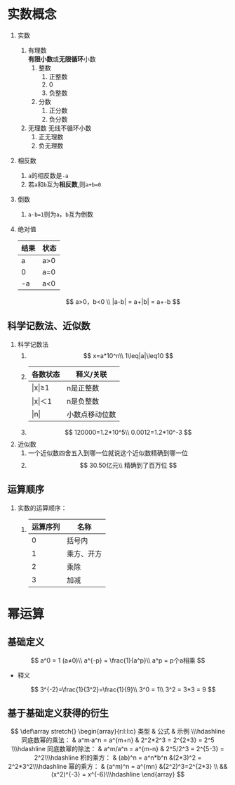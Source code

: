 # 实数概念

1. 实数
   1. 有理数\
      **有限小数**或**无限循环**小数
      1. 整数
         1. 正整数
         2. 0
         3. 负整数
      2. 分数
         1. 正分数
         2. 负分数
   2. 无理数 无线不循环小数
      1. 正无理数
      2. 负无理数
2. 相反数
   1. `a`的相反数是`-a`
   2. 若`a`和`b`互为**相反数**,则`a+b=0`
3. 倒数
   1. `a·b=1`则为`a`，`b`互为倒数
4.  绝对值

    | 结果 | 状态  |
    | -- | --- |
    | a  | a>0 |
    | 0  | a=0 |
    | -a | a<0 |

    $$
    a>0，b<0 \\ |a-b| = a+|b| = a+-b
    $$

## 科学记数法、近似数

1. 科学记数法
   1. $$
      x=a*10^n\\ 1\leq|a|\leq10
      $$
   2. | 各数状态    | 释义/关联   |
      | ------- | ------- |
      | \|x\|≥1 | n是正整数   |
      | \|x\|＜1 | n是负整数   |
      | \|n\|   | 小数点移动位数 |
   3. $$
      120000=1.2*10^5\\ 0.0012=1.2*10^-3
      $$
2. 近似数
   1. 一个近似数四舍五入到哪一位就说这个近似数精确到哪一位
   2. $$
      30.50亿元\\ 精确到了百万位
      $$

## 运算顺序

1. 实数的运算顺序：
   1. | 运算序列 | 名称    |
      | ---- | ----- |
      | 0    | 括号内   |
      | 1    | 乘方、开方 |
      | 2    | 乘除    |
      | 3    | 加减    |

# 幂运算

## 基础定义

$$
a^0 = 1 (a≠0)\\ a^{-p} = \frac{1}{a^p}\\ a^p = p个a相乘
$$

*   释义

    $$
    3^{-2}=\frac{1}{3^2}=\frac{1}{9}\\ 3^0 = 1\\ 3^2 = 3*3 = 9
    $$

## 基于基础定义获得的衍生

$$
\def\array stretch{} \begin{array}{r:l:l:c} 类型 & 公式 & 示例 \\\hdashline 同底数幂的乘法： & a^m·a^n = a^{m+n} & 2^2*2^3 = 2^{2+3} = 2^5 \\\hdashline 同底数幂的除法： & a^m/a^n = a^{m-n} & 2^5/2^3 = 2^{5-3} = 2^2\\\hdashline 积的乘方： & (ab)^n = a^n*b^n &(2*3)^2 = 2^2*3^2\\\hdashline 幂的乘方： & (a^m)^n = a^{mn} &(2^2)^3=2^{2*3} \\ &&(x^2)^{-3} = x^{-6}\\\hdashline \end{array}
$$
